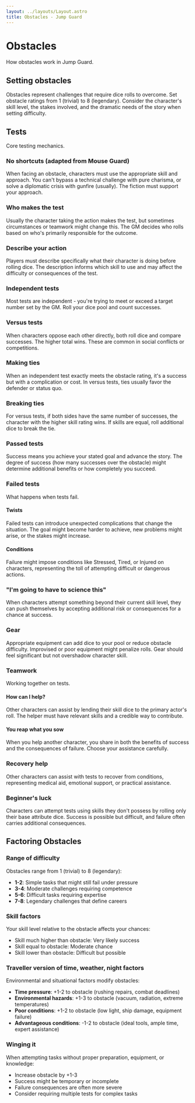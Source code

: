 ```yaml
---
layout: ../layouts/Layout.astro
title: Obstacles - Jump Guard
---
```


# Obstacles

How obstacles work in Jump Guard.

## Setting obstacles

Obstacles represent challenges that require dice rolls to overcome. Set obstacle ratings from 1 (trivial) to 8 (legendary). Consider the character's skill level, the stakes involved, and the dramatic needs of the story when setting difficulty.

## Tests

Core testing mechanics.

### No shortcuts (adapted from Mouse Guard)

When facing an obstacle, characters must use the appropriate skill and approach. You can't bypass a technical challenge with pure charisma, or solve a diplomatic crisis with gunfire (usually). The fiction must support your approach.

### Who makes the test

Usually the character taking the action makes the test, but sometimes circumstances or teamwork might change this. The GM decides who rolls based on who's primarily responsible for the outcome.

### Describe your action

Players must describe specifically what their character is doing before rolling dice. The description informs which skill to use and may affect the difficulty or consequences of the test.

### Independent tests

Most tests are independent - you're trying to meet or exceed a target number set by the GM. Roll your dice pool and count successes.

### Versus tests

When characters oppose each other directly, both roll dice and compare successes. The higher total wins. These are common in social conflicts or competitions.

### Making ties

When an independent test exactly meets the obstacle rating, it's a success but with a complication or cost. In versus tests, ties usually favor the defender or status quo.

### Breaking ties

For versus tests, if both sides have the same number of successes, the character with the higher skill rating wins. If skills are equal, roll additional dice to break the tie.

### Passed tests

Success means you achieve your stated goal and advance the story. The degree of success (how many successes over the obstacle) might determine additional benefits or how completely you succeed.

### Failed tests

What happens when tests fail.

#### Twists

Failed tests can introduce unexpected complications that change the situation. The goal might become harder to achieve, new problems might arise, or the stakes might increase.

#### Conditions

Failure might impose conditions like Stressed, Tired, or Injured on characters, representing the toll of attempting difficult or dangerous actions.

### "I'm going to have to science this"

When characters attempt something beyond their current skill level, they can push themselves by accepting additional risk or consequences for a chance at success.

### Gear

Appropriate equipment can add dice to your pool or reduce obstacle difficulty. Improvised or poor equipment might penalize rolls. Gear should feel significant but not overshadow character skill.

### Teamwork

Working together on tests.

#### How can I help?

Other characters can assist by lending their skill dice to the primary actor's roll. The helper must have relevant skills and a credible way to contribute.

#### You reap what you sow

When you help another character, you share in both the benefits of success and the consequences of failure. Choose your assistance carefully.

### Recovery help

Other characters can assist with tests to recover from conditions, representing medical aid, emotional support, or practical assistance.

### Beginner's luck

Characters can attempt tests using skills they don't possess by rolling only their base attribute dice. Success is possible but difficult, and failure often carries additional consequences.

## Factoring Obstacles

### Range of difficulty

Obstacles range from 1 (trivial) to 8 (legendary):
- **1-2**: Simple tasks that might still fail under pressure
- **3-4**: Moderate challenges requiring competence
- **5-6**: Difficult tasks requiring expertise
- **7-8**: Legendary challenges that define careers

### Skill factors

Your skill level relative to the obstacle affects your chances:
- Skill much higher than obstacle: Very likely success
- Skill equal to obstacle: Moderate chance
- Skill lower than obstacle: Difficult but possible

### Traveller version of time, weather, night factors

Environmental and situational factors modify obstacles:
- **Time pressure**: +1-2 to obstacle (rushing repairs, combat deadlines)
- **Environmental hazards**: +1-3 to obstacle (vacuum, radiation, extreme temperatures)
- **Poor conditions**: +1-2 to obstacle (low light, ship damage, equipment failure)
- **Advantageous conditions**: -1-2 to obstacle (ideal tools, ample time, expert assistance)

### Winging it

When attempting tasks without proper preparation, equipment, or knowledge:
- Increase obstacle by +1-3
- Success might be temporary or incomplete
- Failure consequences are often more severe
- Consider requiring multiple tests for complex tasks